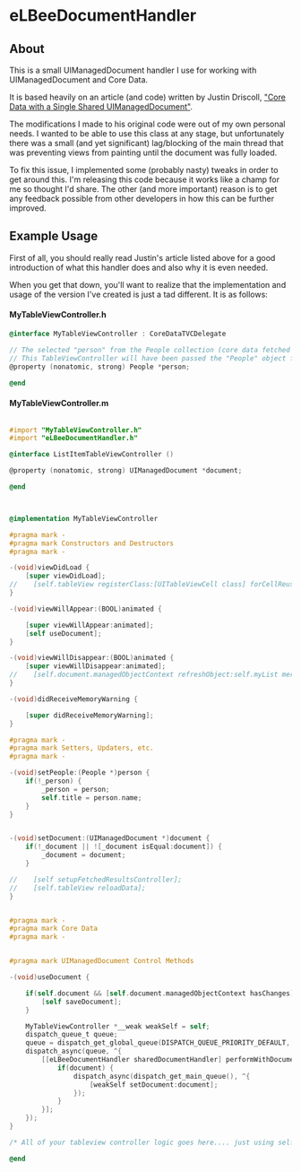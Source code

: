 eLBeeDocumentHandler
====================

## About
This is a small UIManagedDocument handler I use for working with UIManagedDocument and Core Data.  

It is based heavily on an article (and code) written by Justin Driscoll, ["Core Data with a Single Shared UIManagedDocument"](http://www.adevelopingstory.com/blog/2012/03/core-data-with-a-single-shared-uimanageddocument.html).

The modifications I made to his original code were out of my own personal needs.  I wanted to be able to use this class at any stage, but unfortunately there was a small (and yet significant) lag/blocking of the main thread that was preventing views from painting until the document was fully loaded.

To fix this issue, I implemented some (probably nasty) tweaks in order to get around this.  I'm releasing this code because it works like a champ for me so thought I'd share.  The other (and more important) reason is to get any feedback possible from other developers in how this can be further improved.

## Example Usage

First of all, you should really read Justin's article listed above for a good introduction of what this handler does and also why it is even needed.

When you get that down, you'll want to realize that the implementation and usage of the version I've created is just a tad different.  It is as follows:


#### MyTableViewController.h
```objective-c
@interface MyTableViewController : CoreDataTVCDelegate

// The selected "person" from the People collection (core data fetched object).
// This TableViewController will have been passed the "People" object from a different controller (at least in this instance it was)
@property (nonatomic, strong) People *person;

@end

```


#### MyTableViewController.m
```objective-c

#import "MyTableViewController.h"
#import "eLBeeDocumentHandler.h"

@interface ListItemTableViewController ()

@property (nonatomic, strong) UIManagedDocument *document;

@end



@implementation MyTableViewController

#pragma mark -
#pragma mark Constructors and Destructors
#pragma mark -

-(void)viewDidLoad {
    [super viewDidLoad];
//    [self.tableView registerClass:[UITableViewCell class] forCellReuseIdentifier:@"MyCell"];
}

-(void)viewWillAppear:(BOOL)animated {

    [super viewWillAppear:animated];
    [self useDocument];
}

-(void)viewWillDisappear:(BOOL)animated {
    [super viewWillDisappear:animated];
//    [self.document.managedObjectContext refreshObject:self.myList mergeChanges:self.document.managedObjectContext.hasChanges];
}

-(void)didReceiveMemoryWarning {

    [super didReceiveMemoryWarning];
}

#pragma mark -
#pragma mark Setters, Updaters, etc.
#pragma mark -

-(void)setPeople:(People *)person {
    if(!_person) {
        _person = person;
        self.title = person.name;
    }
}


-(void)setDocument:(UIManagedDocument *)document {
    if(!_document || ![_document isEqual:document]) {
        _document = document;
    }

//    [self setupFetchedResultsController];
//    [self.tableView reloadData];
}


#pragma mark -
#pragma mark Core Data
#pragma mark -


#pragma mark UIManagedDocument Control Methods

-(void)useDocument {

    if(self.document && [self.document.managedObjectContext hasChanges]) {
        [self saveDocument];
    }

    MyTableViewController *__weak weakSelf = self;
    dispatch_queue_t queue;
    queue = dispatch_get_global_queue(DISPATCH_QUEUE_PRIORITY_DEFAULT, 0);
    dispatch_async(queue, ^{
        [[eLBeeDocumentHandler sharedDocumentHandler] performWithDocument:^(UIManagedDocument *document) {
            if(document) {
                dispatch_async(dispatch_get_main_queue(), ^{
                    [weakSelf setDocument:document];
                });
            }
        }];
    });
}

/* All of your tableview controller logic goes here.... just using self.document or self.person as needed... */

@end

```
